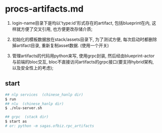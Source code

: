 # procs-artifacts.md
1. login-name目录下是均以'type:id'形式存在的artifact, 包括blueprint在内, 这样就方便了交叉引用, 也方便更改存储介质;
2. 初始化的模板数据放在stack/assets目录下, 为了测试方便, 每次启动时都删除掉artifact目录, 重新复制asset数据. (使用一个开关)

3. 管理artifacts的代码用python来写, 使用grpc封装, 然后经由blueprint-actor与前端的bloc交互, bloc不直接访问artifacts的grpc接口(要支持hybrid架构, 以及安全性上的考虑);

## start
```sh
## nlp services  (chinese_hanlp dir)
$ run
## nlu  (chinese_hanlp dir)
$ ./nlu-server.sh 

## grpc  (stack dir)
$ start as
# or: python -m sagas.ofbiz.rpc_artifacts
```


